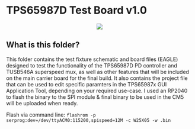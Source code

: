 # TPS65987D Test Board v1.0 

<p align="center">
   <img src="https://i.imgur.com/e9K5JSS.png"/>
</p>

## What is this folder?
This folder contains the test fixture schematic and board files (EAGLE) designed to test the functionality of the TPS65987D PD controller and TUSB546A superspeed mux, as well as other features that will be included on the main carrier board for the final build. 
It also contains the project file that can be used to edit specific paramters in the TPS65987x GUI Application Tool, depending on your required use-case. I used an RP2040 to flash the binary to the SPI module & final binary to be used in the CM5 will be uploaded when ready. 

Flash via command line:
```flashrom -p serprog:dev=/dev/ttyACM0:115200,spispeed=12M -c W25X05 -w .bin```




